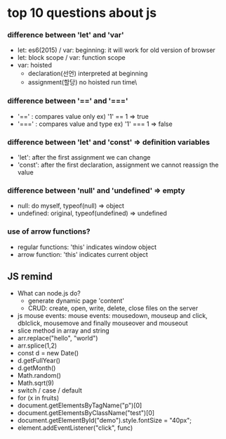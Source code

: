 # top 10 questions about js
### difference between 'let' and 'var'
  - let: es6(2015) / var: beginning: it will work for old version of browser
  - let: block scope / var: function scope
  - var: hoisted
      - declaration(선언) interpreted at beginning
      - assignment(할당) no hoisted run time\

### difference between '==' and '==='
  - '==' : compares value only ex) '1' == 1 => true
  - '===' : compares value and type ex) '1' === 1 => false

### difference between 'let' and 'const' => definition variables
  - 'let': after the first assignment we can change
  - 'const': after the first declaration, assignment we cannot reassign the value

### difference between 'null' and 'undefined' => empty
  - null: do myself, typeof(null) => object
  - undefined: original, typeof(undefined) => undefined

### use of arrow functions?
  - regular functions: 'this' indicates window object
  - arrow function: 'this' indicates current object

## JS remind
- What can node.js do?
  - generate dynamic page 'content'
  - CRUD: create, open, write, delete, close files on the server
- js mouse events: mouse events: mousedown, mouseup and click, dblclick, mousemove and finally mouseover and mouseout
- slice method in array and string
- arr.replace("hello", "world")
- arr.splice(1,2)
- const d = new Date()
- d.getFullYear()
- d.getMonth()
- Math.random()
- Math.sqrt(9)
- switch / case / default
- for (x in fruits)
- document.getElementsByTagName("p")[0]
- document.getElementsByClassName("test")[0]
- document.getElementById("demo").style.fontSize = "40px";
- element.addEventListener("click", func)
